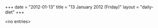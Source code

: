 +++
date = "2012-01-13"
title = "13 January 2012 (Friday)"
layout = "daily-diet"
+++


\<no entries\>

